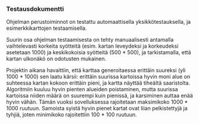 ### Testausdokumentti

Ohjelman perustoiminnot on testattu automaattisella yksikkötestauksella, ja esimerkkikarttojen testaamisella.

Suurin osa ohjelman testaamisesta on tehty manuaalisesti antamalla vaihtelevasti korkeita syötteitä (esim. kartan leveydeksi ja korkeudeksi asetetaan 1000) ja keskikokoisia syötteitä (500 * 500), ja tarkistamalla, että kartan ulkonäkö on odotusten mukainen.

Projektin aikana havaittiin, että karttaa generoitaessa erittäin suureksi (yli 1000 * 1000) sen laatu kärsii: erittäin suurissa kartoissa hyvin moni alue on suhteessa kartan kokoon erittäin pieni, ja kartta näyttää tiheältä saaristolta. Algoritmiin kuuluu hyvin pienten alueiden poistaminen, mutta suurissa kartoissa niiden määrä on suurempi kuin pienissä, ja karsiminen auttaa enää hyvin vähän. Tämän vuoksi sovelluksessa rajoitetaan maksimikoko 1000 * 1000 ruutuun. Samoista syistä hyvin pienet kartat ovat liian pelkistettyjä ja tyhjiä, joten minimikoko rajoitettiin 100 * 100 ruutuun.